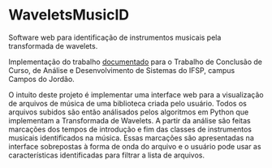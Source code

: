 # WaveletsMusicID
Software web para identificação de instrumentos musicais pela transformada de wavelets.

Implementação do trabalho [documentado](https://github.com/yurifidelis/ArtigoAnaliseAudio) para o Trabalho de Conclusão de Curso, de Análise e Desenvolvimento de Sistemas do IFSP, campus Campos do Jordão.

O intuito deste projeto é implementar uma interface web para a visualização de arquivos de música de uma biblioteca criada pelo usuário. Todos os arquivos subidos são então análisados pelos algoritmos em Python que implementam a Transformada de Wavelets. A partir da análise são feitas marcações dos tempos de introdução e fim das classes de instrumentos musicais identificados na música. Essas marcações são apresentadas na interface sobrepostas à forma de onda do arquivo e o usuário pode usar as características identificadas para filtrar a lista de arquivos.
